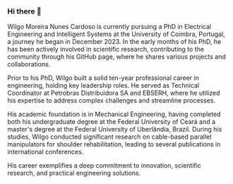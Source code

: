 ### Hi there 👋

Wilgo Moreira Nunes Cardoso is currently pursuing a PhD in Electrical Engineering and Intelligent Systems at the University of Coimbra, Portugal, a journey he began in December 2023. In the early months of his PhD, he has been actively involved in scientific research, contributing to the community through his GitHub page, where he shares various projects and collaborations.

Prior to his PhD, Wilgo built a solid ten-year professional career in engineering, holding key leadership roles. He served as Technical Coordinator at Petrobras Distribuidora SA and EBSERH, where he utilized his expertise to address complex challenges and streamline processes.

His academic foundation is in Mechanical Engineering, having completed both his undergraduate degree at the Federal University of Ceará and a master's degree at the Federal University of Uberlândia, Brazil. During his studies, Wilgo conducted significant research on cable-based parallel manipulators for shoulder rehabilitation, leading to several publications in international conferences.

His career exemplifies a deep commitment to innovation, scientific research, and practical engineering solutions.



